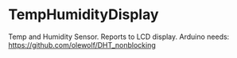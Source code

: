# TempHumidityDisplay
Temp and Humidity Sensor. Reports to LCD display. Arduino
needs: https://github.com/olewolf/DHT_nonblocking
